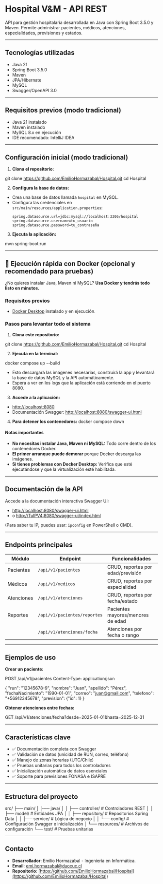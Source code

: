 # Hospital V&M - API REST

API para gestión hospitalaria desarrollada en Java con Spring Boot 3.5.0 y Maven. Permite administrar pacientes, médicos, atenciones, especialidades, previsiones y estados.

---

## Tecnologías utilizadas

- Java 21
- Spring Boot 3.5.0
- Maven
- JPA/Hibernate
- MySQL
- Swagger/OpenAPI 3.0

---

## Requisitos previos (modo tradicional)

- Java 21 instalado
- Maven instalado
- MySQL 8.x en ejecución
- IDE recomendado: IntelliJ IDEA

---

## Configuración inicial (modo tradicional)

1. **Clona el repositorio:**

git clone https://github.com/EmilioHormazabal/Hospital.git
cd Hospital


2. **Configura la base de datos:**
- Crea una base de datos llamada `hospital` en MySQL.
- Configura las credenciales en `src/main/resources/application.properties`:
  ```
  spring.datasource.url=jdbc:mysql://localhost:3306/hospital
  spring.datasource.username=tu_usuario
  spring.datasource.password=tu_contraseña
  ```

3. **Ejecuta la aplicación:**

mvn spring-boot:run


---

## 🚀 Ejecución rápida con Docker (opcional y recomendado para pruebas)

¿No quieres instalar Java, Maven ni MySQL? **Usa Docker y tendrás todo listo en minutos.**

### Requisitos previos

- [Docker Desktop](https://www.docker.com/products/docker-desktop/) instalado y en ejecución.

### Pasos para levantar todo el sistema

1. **Clona este repositorio:**

git clone https://github.com/EmilioHormazabal/Hospital.git
cd Hospital

2. **Ejecuta en la terminal:**

docker compose up --build

- Esto descargará las imágenes necesarias, construirá la app y levantará la base de datos MySQL y la API automáticamente.
- Espera a ver en los logs que la aplicación está corriendo en el puerto 8080.

3. **Accede a la aplicación:**
- [http://localhost:8080](http://localhost:8080)
- Documentación Swagger: [http://localhost:8080/swagger-ui.html](http://localhost:8080/swagger-ui.html)

4. **Para detener los contenedores:**
docker compose down


#### Notas importantes

- **No necesitas instalar Java, Maven ni MySQL:** Todo corre dentro de los contenedores Docker.
- **El primer arranque puede demorar** porque Docker descarga las imágenes.
- **Si tienes problemas con Docker Desktop:** Verifica que esté ejecutándose y que la virtualización esté habilitada.

---

## Documentación de la API

Accede a la documentación interactiva Swagger UI:

- [http://localhost:8080/swagger-ui.html](http://localhost:8080/swagger-ui.html)
- o [http://TuIPV4:8080/swagger-ui/index.html](http://TuIPV4:8080/swagger-ui/index.html)

(Para saber tu IP, puedes usar: `ipconfig` en PowerShell o CMD).

---

## Endpoints principales

| Módulo         | Endpoint                     | Funcionalidades                       |
|----------------|------------------------------|---------------------------------------|
| Pacientes      | `/api/v1/pacientes`          | CRUD, reportes por edad/previsión     |
| Médicos        | `/api/v1/medicos`            | CRUD, reportes por especialidad       |
| Atenciones     | `/api/v1/atenciones`         | CRUD, reportes por fecha/estado       |
| Reportes       | `/api/v1/pacientes/reportes` | Pacientes mayores/menores de edad     |
|                | `/api/v1/atenciones/fecha`   | Atenciones por fecha o rango          |

---

## Ejemplos de uso

**Crear un paciente:**

POST /api/v1/pacientes
Content-Type: application/json

{
"run": "12345678-9",
"nombre": "Juan",
"apellido": "Pérez",
"fechaNacimiento": "1990-01-01",
"correo": "juan@gmail.com",
"telefono": "+56912345678",
"prevision": {"id": 1}
}

**Obtener atenciones entre fechas:**

GET /api/v1/atenciones/fecha?desde=2025-01-01&hasta=2025-12-31

---

## Características clave

- ✅ Documentación completa con Swagger
- ✅ Validación de datos (unicidad de RUN, correo, teléfono)
- ✅ Manejo de zonas horarias (UTC/Chile)
- ✅ Pruebas unitarias para todos los controladores
- ✅ Inicialización automática de datos esenciales
- ✅ Soporte para previsiones FONASA e ISAPRE

---

## Estructura del proyecto

src/
├── main/
│ ├── java/
│ │ ├── controller/ # Controladores REST
│ │ ├── model/ # Entidades JPA
│ │ ├── repository/ # Repositorios Spring Data
│ │ ├── service/ # Lógica de negocio
│ │ └── config/ # Configuración Swagger e inicialización
│ └── resources/ # Archivos de configuración
└── test/ # Pruebas unitarias

---

## Contacto

- **Desarrollador**: Emilio Hormazabal - Ingeniería en Informática.
- **Email**: emi.hormazabal@duocuc.cl
- **Repositorio**: [https://github.com/EmilioHormazabal/Hospital](https://github.com/EmilioHormazabal/Hospital)
